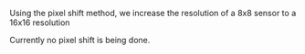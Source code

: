 Using the pixel shift method, we increase the resolution of a 8x8 sensor to a 16x16 resolution

Currently no pixel shift is being done.
